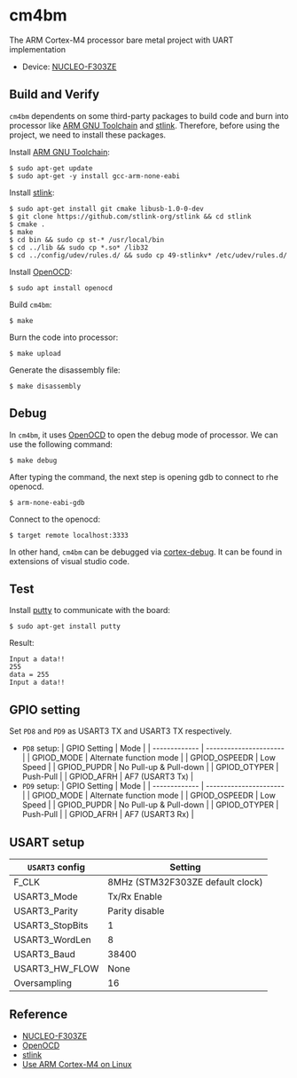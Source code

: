 # cm4bm
The ARM Cortex-M4 processor bare metal project with UART implementation
- Device: [NUCLEO-F303ZE](https://www.st.com/en/evaluation-tools/nucleo-f303ze.html)

## Build and Verify
`cm4bm` dependents on some third-party packages to build code and burn into processor like [ARM GNU Toolchain](https://developer.arm.com/Tools%20and%20Software/GNU%20Toolchain) and [stlink](https://github.com/stlink-org/stlink). Therefore, before using the project, we need to install these packages.

Install [ARM GNU Toolchain](https://developer.arm.com/Tools%20and%20Software/GNU%20Toolchain):
```shell
$ sudo apt-get update
$ sudo apt-get -y install gcc-arm-none-eabi
```

Install [stlink](https://github.com/stlink-org/stlink):
```shell
$ sudo apt-get install git cmake libusb-1.0-0-dev
$ git clone https://github.com/stlink-org/stlink && cd stlink
$ cmake .
$ make
$ cd bin && sudo cp st-* /usr/local/bin
$ cd ../lib && sudo cp *.so* /lib32
$ cd ../config/udev/rules.d/ && sudo cp 49-stlinkv* /etc/udev/rules.d/
```

Install [OpenOCD](https://openocd.org/):
```shell
$ sudo apt install openocd
```

Build `cm4bm`:
```shell
$ make
```

Burn the code into processor:
```shell
$ make upload
```

Generate the disassembly file:
```shell
$ make disassembly
```

## Debug
In `cm4bm`, it uses [OpenOCD](https://openocd.org/) to open the debug mode of processor. We can use the following command:
```shell
$ make debug
```

After typing the command, the next step is opening gdb to connect to rhe openocd.
```shell
$ arm-none-eabi-gdb
```

Connect to the openocd:
```shell
$ target remote localhost:3333
```

In other hand, `cm4bm` can be debugged via [cortex-debug](https://github.com/Marus/cortex-debug). It can be found in extensions of visual studio code.

## Test
Install [putty](https://www.putty.org/) to communicate with the board:
```shell
$ sudo apt-get install putty
```

Result:
```
Input a data!!
255
data = 255
Input a data!!
```

## GPIO setting
Set `PD8` and `PD9` as USART3 TX and USART3 TX respectively.

- `PD8` setup:
   | GPIO Setting  | Mode                    |
   | ------------- | ----------------------  |
   | GPIOD_MODE    | Alternate function mode |
   | GPIOD_OSPEEDR | Low Speed               |
   | GPIOD_PUPDR   | No Pull-up & Pull-down  |
   | GPIOD_OTYPER  | Push-Pull               |
   | GPIOD_AFRH    | AF7 (USART3 Tx)         |
-  `PD9` setup:
   | GPIO Setting  | Mode                    |
   | ------------- | ----------------------  |
   | GPIOD_MODE    | Alternate function mode |
   | GPIOD_OSPEEDR | Low Speed               |
   | GPIOD_PUPDR   | No Pull-up & Pull-down  |
   | GPIOD_OTYPER  | Push-Pull               |
   | GPIOD_AFRH    | AF7 (USART3 Rx)         |

## USART setup
| `USART3` config | Setting |
| ------------------ | ------- |
| F_CLK              | 8MHz (STM32F303ZE default clock) |
| USART3_Mode        | Tx/Rx Enable   |
| USART3_Parity      | Parity disable |
| USART3_StopBits    | 1     |
| USART3_WordLen     | 8     |
| USART3_Baud        | 38400 |
| USART3_HW_FLOW     | None  |
| Oversampling       | 16    |

## Reference
- [NUCLEO-F303ZE](https://www.st.com/en/evaluation-tools/nucleo-f303ze.html)
- [OpenOCD](https://openocd.org/)
- [stlink](https://github.com/stlink-org/stlink)
- [Use ARM Cortex-M4 on Linux](https://hackmd.io/@Risheng/rkVSOVLwF)